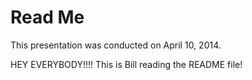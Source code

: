 # Read Me

This presentation was conducted on April 10, 2014.

HEY EVERYBODY!!!!
This is Bill reading the README file!
